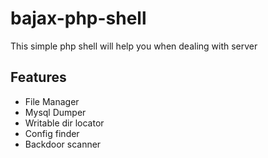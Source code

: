 bajax-php-shell
===============

This simple php shell will help you when dealing with server

Features
-----------
* File Manager
* Mysql Dumper
* Writable dir locator
* Config finder
* Backdoor scanner

